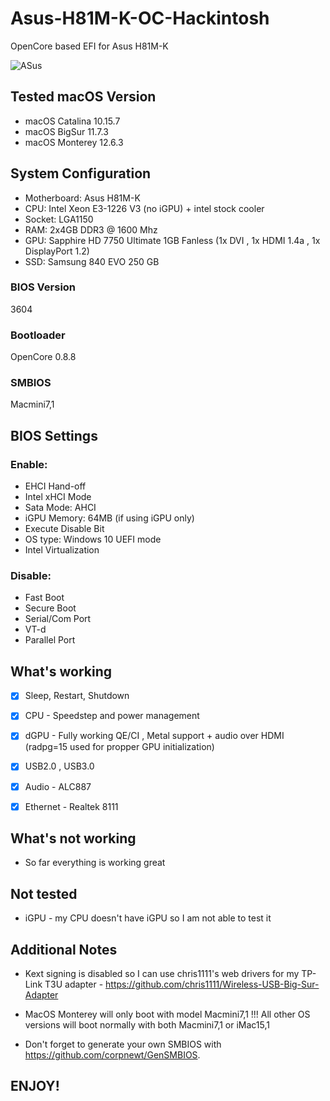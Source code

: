 # Asus-H81M-K-OC-Hackintosh

OpenCore based EFI for Asus H81M-K


![ASus](https://user-images.githubusercontent.com/93620854/213602398-cd8d3cd7-991e-466b-beeb-ee048b02e671.png)



## Tested macOS Version

- macOS Catalina 10.15.7
- macOS BigSur 11.7.3
- macOS Monterey 12.6.3


## System Configuration


- Motherboard:  Asus H81M-K 
- CPU: Intel Xeon E3-1226 V3 (no iGPU) + intel stock cooler
- Socket: LGA1150
- RAM: 2x4GB DDR3 @ 1600 Mhz
- GPU: Sapphire HD 7750 Ultimate 1GB Fanless (1x DVI , 1x HDMI 1.4a , 1x DisplayPort 1.2)
- SSD: Samsung 840 EVO 250 GB


### BIOS Version

3604

 
### Bootloader

OpenCore 0.8.8


### SMBIOS

Macmini7,1


## BIOS Settings
 

### Enable:

 
- EHCI Hand-off
- Intel xHCI Mode
- Sata Mode: AHCI
- iGPU Memory: 64MB (if using iGPU only)
- Execute Disable Bit
- OS type: Windows 10 UEFI mode
- Intel Virtualization

 

### Disable:

- Fast Boot
- Secure Boot
- Serial/Com Port
- VT-d
- Parallel Port


## What's working

 - [x] Sleep, Restart, Shutdown
 
 - [x] CPU - Speedstep and power management

 - [x] dGPU - Fully working QE/CI , Metal support + audio over HDMI (radpg=15 used for propper GPU initialization) 
 
 - [x] USB2.0 , USB3.0
 
 - [x] Audio - ALC887
 
 - [x] Ethernet - Realtek 8111
 


## What's not working

- So far everything is working great

## Not tested

- iGPU - my CPU doesn't have iGPU so I am not able to test it



## Additional Notes

- Kext signing is disabled so I can use chris1111's web drivers for my TP-Link T3U adapter - https://github.com/chris1111/Wireless-USB-Big-Sur-Adapter

- MacOS Monterey will only boot with model Macmini7,1 !!! All other OS versions will boot normally with both Macmini7,1 or iMac15,1

- Don't forget to generate your own SMBIOS with https://github.com/corpnewt/GenSMBIOS. 
 
## ENJOY!
